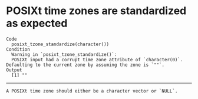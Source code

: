 # POSIXt time zones are standardized as expected

    Code
      posixt_tzone_standardize(character())
    Condition
      Warning in `posixt_tzone_standardize()`:
      POSIXt input had a corrupt time zone attribute of `character(0)`. Defaulting to the current zone by assuming the zone is `""`.
    Output
      [1] ""

---

    A POSIXt time zone should either be a character vector or `NULL`.

